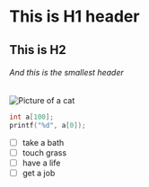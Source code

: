 # This is H1 header
## This is H2 
###### And this is the smallest header

![Picture of a cat](https://octodex.github.com/images/yaktocat.png)

``` C
int a[100];
printf("%d", a[0]);
```
- [ ] take a bath
- [ ] touch grass
- [ ] have a life
- [ ] get a job

